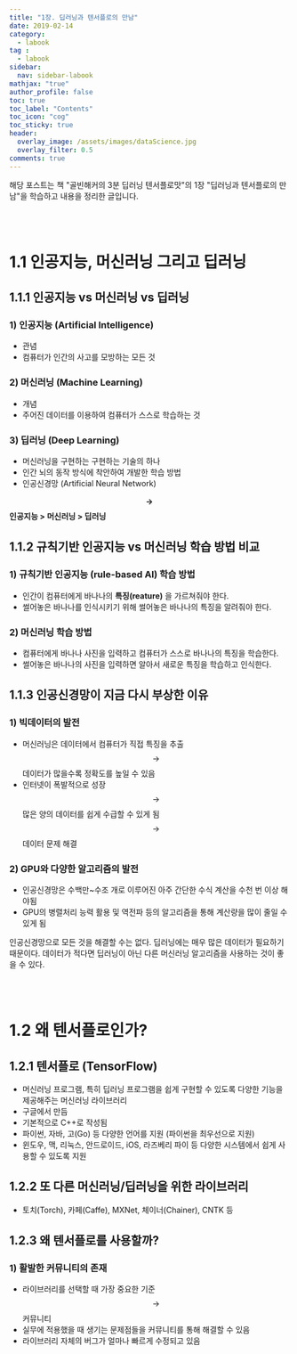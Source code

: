 ```yaml
---
title: "1장. 딥러닝과 텐서플로의 만남"
date: 2019-02-14
category:
  - labook
tag :
  - labook
sidebar:
  nav: sidebar-labook
mathjax: "true"
author_profile: false
toc: true
toc_label: "Contents"
toc_icon: "cog"
toc_sticky: true
header:
  overlay_image: /assets/images/dataScience.jpg
  overlay_filter: 0.5
comments: true  
---
```

 해당 포스트는 책 "골빈해커의 3분 딥러닝 텐서플로맛"의 1장 "딥러닝과 텐서플로의 만남"을 학습하고 내용을 정리한 글입니다.

<br><br>

# 1.1 인공지능, 머신러닝 그리고 딥러닝

## 1.1.1 인공지능 vs 머신러닝 vs 딥러닝

### 1) 인공지능 (Artificial Intelligence)
- 관념  
- 컴퓨터가 인간의 사고를 모방하는 모든 것  

### 2) 머신러닝 (Machine Learning)
- 개념
- 주어진 데이터를 이용하여 컴퓨터가 스스로 학습하는 것

### 3) 딥러닝 (Deep Learning)
- 머신러닝을 구현하는 구현하는 기술의 하나
- 인간 뇌의 동작 방식에 착안하여 개발한 학습 방법
- 인공신경망 (Artificial Neural Network)

**$$\rightarrow$$ 인공지능 > 머신러닝 > 딥러닝**

## 1.1.2 규칙기반 인공지능  vs 머신러닝 학습 방법 비교

### 1) 규칙기반 인공지능 (rule-based AI) 학습 방법
- 인간이 컴퓨터에게 바나나의 **특징(reature)** 을 가르쳐줘야 한다.
- 썰어놓은 바나나를 인식시키기 위해 썰어놓은 바나나의 특징을 알려줘야 한다.

### 2) 머신러닝 학습 방법
- 컴퓨터에게 바나나 사진을 입력하고 컴퓨터가 스스로 바나나의 특징을 학습한다.
- 썰어놓은 바나나의 사진을 입력하면 알아서 새로운 특징을 학습하고 인식한다.

## 1.1.3 인공신경망이 지금 다시 부상한 이유

### 1) 빅데이터의 발전
- 머신러닝은 데이터에서 컴퓨터가 직접 특징을 추출 $$\rightarrow$$ 데이터가 많을수록 정확도를 높일 수 있음
- 인터넷이 폭발적으로 성장 $$\rightarrow$$ 많은 양의 데이터를 쉽게 수급할 수 있게 됨 $$\rightarrow$$ 데이터 문제 해결

### 2) GPU와 다양한 알고리즘의 발전
- 인공신경망은 수백만~수조 개로 이루어진 아주 간단한 수식 계산을 수천 번 이상 해야됨
- GPU의 병렬처리 능력 활용 및 역전파 등의 알고리즘을 통해 계산량을 많이 줄일 수 있게 됨


인공신경망으로 모든 것을 해결할 수는 없다. 딥러닝에는 매우 많은 데이터가 필요하기 때문이다. 데이터가 적다면 딥러닝이 아닌 다른 머신러닝 알고리즘을 사용하는 것이 좋을 수 있다.

<br><br>

# 1.2 왜 텐서플로인가?

## 1.2.1 텐서플로 (TensorFlow)
- 머신러닝 프로그램, 특히 딥러닝 프로그램을 쉽게 구현할 수 있도록 다양한 기능을 제공해주는 머신러닝 라이브러리
- 구글에서 만듬
- 기본적으로 C++로 작성됨
- 파이썬, 자바, 고(Go) 등 다양한 언어를 지원 (파이썬을 최우선으로 지원)
- 윈도우, 맥, 리눅스, 안드로이드, iOS, 라즈베리 파이 등 다양한 시스템에서 쉽게 사용할 수 있도록 지원

## 1.2.2 또 다른 머신러닝/딥러닝을 위한 라이브러리
- 토치(Torch), 카페(Caffe), MXNet, 체이너(Chainer), CNTK 등

## 1.2.3 왜 텐서플로를 사용할까?

### 1) 활발한 커뮤니티의 존재
- 라이브러리를 선택할 때 가장 중요한 기준 $$\rightarrow$$ 커뮤니티
- 실무에 적용했을 때 생기는 문제점들을 커뮤니티를 통해 해결할 수 있음
- 라이브러리 자체의 버그가 얼마나 빠르게 수정되고 있음
